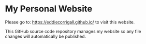 # My Personal Website

Please go to: https://eddiecorrigall.github.io/ to visit this website.

This GitHub source code repository manages my website so any file changes will automatically be published.
